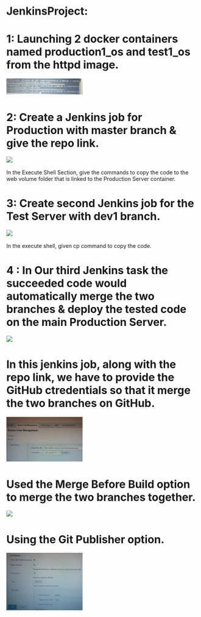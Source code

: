 # JenkinsProject:

# 1: Launching 2 docker containers named production1_os and test1_os from the httpd image. 
   <img src ="IMG_20200507_110612.jpg" width=200>


# 2: Create a Jenkins job for Production with master branch  & give the repo link. 
<img src = "IMG_20200507_111755.jpg" width=150>

In the Execute Shell Section, give the commands to copy the  code to the web volume folder that is linked to the Production Server container.

# 3: Create second Jenkins job for the Test Server with dev1 branch. 
<img src = "IMG_20200507_111811.jpg" width=150>

In the execute shell, given cp command to copy the code. 

# 4 : In Our third Jenkins task the succeeded code would automatically merge the two branches & deploy the tested code on the main Production Server. 
<img src ="IMG_20200507_111730.jpg" width=150>

# In this jenkins job, along with the repo link, we have to provide the GitHub ctredentials so that it  merge the two branches on GitHub.


<img src ="IMG_20200507_141433.jpg" width=200 >

 
# Used the Merge Before Build option to merge the two branches together.


<img src="IMG20200507110419.jpg" width=200>


# Using the Git Publisher option.

<img src="IMG_20200507_135733.jpg" width=200>
